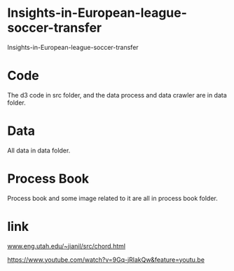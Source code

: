 # Insights-in-European-league-soccer-transfer
Insights-in-European-league-soccer-transfer


# Code

The d3 code in src folder, and the data process and data crawler are in data folder.

# Data

All data in data folder.

# Process Book

Process book and some image related to it are all in process book folder.

# link

www.eng.utah.edu/~jianil/src/chord.html

https://www.youtube.com/watch?v=9Gq-jRlakQw&feature=youtu.be
